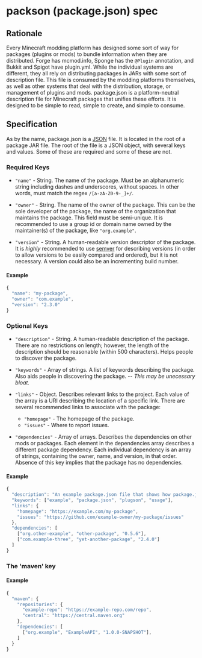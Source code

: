 # packson (package.json) spec

## Rationale
Every Minecraft modding platform has designed some sort of way for packages (plugins or mods) to bundle information when they are distributed. Forge has mcmod.info, Sponge has the `@Plugin` annotation, and Bukkit and Spigot have plugin.yml. While the individual systems are different, they all rely on distributing packages in JARs with some sort of description file. This file is consumed by the modding platforms themselves, as well as other systems that deal with the distribution, storage, or management of plugins and mods. package.json is a platform-neutral description file for Minecraft packages that unifies these efforts. It is designed to be simple to read, simple to create, and simple to consume.

## Specification
As by the name, package.json is a [JSON](http://json.org/) file. It is located in the root of a package JAR file. The root of the file is a JSON object, with several keys and values. Some of these are required and some of these are not.

### Required Keys

- `"name"` - String. The name of the package. Must be an alphanumeric string including dashes and underscores, without spaces. In other words, must match the regex `/[a-zA-Z0-9-_]+/`.

- `"owner"` - String. The name of the owner of the package. This can be the sole developer of the package, the name of the organization that maintains the package. This field must be semi-unique. It is recommended to use a group id or domain name owned by the maintainer(s) of the package, like `"org.example"`.

- `"version"` - String. A human-readable version descriptor of the package. It is _highly_ recommended to use [semver](http://semver.org/) for describing versions (in order to allow versions to be easily compared and ordered), but it is not necessary. A version could also be an incrementing build number.

#### Example

```js
{
  "name": "my-package",
  "owner": "com.example",
  "version": "2.3.0"
}
```

### Optional Keys

- `"description"` - String. A human-readable description of the package. There are no restrictions on length; however, the length of the description should be reasonable (within 500 characters). Helps people to discover the package.

- `"keywords"` - Array of strings. A list of keywords describing the package. Also aids people in discovering the package. -- _This may be unecessary bloat._

- `"links"` - Object. Describes relevant links to the project. Each value of the array is a URI describing the location of a specific link. There are several recommended links to associate with the package:

  - `"homepage"` - The homepage of the package.
  - `"issues"` - Where to report issues.

- `"dependencies"` - Array of arrays. Describes the dependencies on other mods or packages. Each element in the dependencies array describes a different package dependency. Each individual dependency is an array of strings, containing the owner, name, and version, in that order. Absence of this key implies that the package has no dependencies.

#### Example

```js
{
  "description": "An example package.json file that shows how package.json is used.",
  "keywords": ["example", "package.json", "plugson", "usage"],
  "links": {
    "homepage": "https://example.com/my-package",
    "issues": "https://github.com/example-owner/my-package/issues"
  },
  "dependencies": [
    ["org.other-example", "other-package", "0.5.6"],
    ["com.example-three", "yet-another-package", "2.4.0"]
  ]
}
```

### The 'maven' key

#### Example

```js
{
  "maven": {
    "repositories": {
      "example-repo": "https://example-repo.com/repo",
      "central": "https://central.maven.org"
    },
    "dependencies": [
      ["org.example", "ExampleAPI", "1.0.0-SNAPSHOT"],
    ]
  }
}
```
